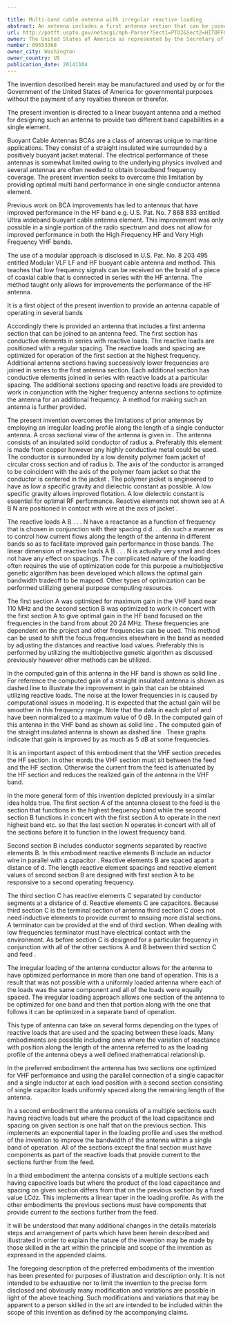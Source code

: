 ```yaml
---

title: Multi-band cable antenna with irregular reactive loading
abstract: An antenna includes a first antenna section that can be joined to an antenna feed. The first section has conductive elements in series with reactive loads. The reactive loads are positioned with a regular spacing. The reactive loads and spacing are optimized for operation of the first section at the highest frequency. Additional antenna sections having successively lower frequencies are joined in series to the first antenna section. Each additional section has conductive elements joined in series with reactive loads at a particular spacing. The additional sections spacing and reactive loads are provided to work in conjunction with the higher frequency antenna sections to optimize the antenna for an additional frequency. A method for making such an antenna is further provided.
url: http://patft.uspto.gov/netacgi/nph-Parser?Sect1=PTO2&Sect2=HITOFF&p=1&u=%2Fnetahtml%2FPTO%2Fsearch-adv.htm&r=1&f=G&l=50&d=PALL&S1=09553368&OS=09553368&RS=09553368
owner: The United States of America as represented by the Secretary of the Navy
number: 09553368
owner_city: Washington
owner_country: US
publication_date: 20141104
---
```

The invention described herein may be manufactured and used by or for the Government of the United States of America for governmental purposes without the payment of any royalties thereon or therefor.

The present invention is directed to a linear buoyant antenna and a method for designing such an antenna to provide two different band capabilities in a single element.

Buoyant Cable Antennas BCAs are a class of antennas unique to maritime applications. They consist of a straight insulated wire surrounded by a positively buoyant jacket material. The electrical performance of these antennas is somewhat limited owing to the underlying physics involved and several antennas are often needed to obtain broadband frequency coverage. The present invention seeks to overcome this limitation by providing optimal multi band performance in one single conductor antenna element.

Previous work on BCA improvements has led to antennas that have improved performance in the HF band e.g. U.S. Pat. No. 7 868 833 entitled Ultra wideband buoyant cable antenna element. This improvement was only possible in a single portion of the radio spectrum and does not allow for improved performance in both the High Frequency HF and Very High Frequency VHF bands.

The use of a modular approach is disclosed in U.S. Pat. No. 8 203 495 entitled Modular VLF LF and HF buoyant cable antenna and method. This teaches that low frequency signals can be received on the braid of a piece of coaxial cable that is connected in series with the HF antenna. The method taught only allows for improvements the performance of the HF antenna.

It is a first object of the present invention to provide an antenna capable of operating in several bands 

Accordingly there is provided an antenna that includes a first antenna section that can be joined to an antenna feed. The first section has conductive elements in series with reactive loads. The reactive loads are positioned with a regular spacing. The reactive loads and spacing are optimized for operation of the first section at the highest frequency. Additional antenna sections having successively lower frequencies are joined in series to the first antenna section. Each additional section has conductive elements joined in series with reactive loads at a particular spacing. The additional sections spacing and reactive loads are provided to work in conjunction with the higher frequency antenna sections to optimize the antenna for an additional frequency. A method for making such an antenna is further provided.

The present invention overcomes the limitations of prior antennas by employing an irregular loading profile along the length of a single conductor antenna. A cross sectional view of the antenna is given in . The antenna consists of an insulated solid conductor of radius a. Preferably this element is made from copper however any highly conductive metal could be used. The conductor is surrounded by a low density polymer foam jacket of circular cross section and of radius b. The axis of the conductor is arranged to be coincident with the axis of the polymer foam jacket so that the conductor is centered in the jacket . The polymer jacket is engineered to have as low a specific gravity and dielectric constant as possible. A low specific gravity allows improved flotation. A low dielectric constant is essential for optimal RF performance. Reactive elements not shown see at A B N are positioned in contact with wire at the axis of jacket .

The reactive loads A B . . . N have a reactance as a function of frequency that is chosen in conjunction with their spacing d d. . . din such a manner as to control how current flows along the length of the antenna in different bands so as to facilitate improved gain performance in those bands. The linear dimension of reactive loads A B . . . N is actually very small and does not have any effect on spacings. The complicated nature of the loading often requires the use of optimization code for this purpose a multiobjective genetic algorithm has been developed which allows the optimal gain bandwidth tradeoff to be mapped. Other types of optimization can be performed utilizing general purpose computing resources.

The first section A was optimized for maximum gain in the VHF band near 110 MHz and the second section B was optimized to work in concert with the first section A to give optimal gain in the HF band focused on the frequencies in the band from about 20 24 MHz. These frequencies are dependent on the project and other frequencies can be used. This method can be used to shift the focus frequencies elsewhere in the band as needed by adjusting the distances and reactive load values. Preferably this is performed by utilizing the multiobjective genetic algorithm as discussed previously however other methods can be utilized.

In the computed gain of this antenna in the HF band is shown as solid line . For reference the computed gain of a straight insulated antenna is shown as dashed line to illustrate the improvement in gain that can be obtained utilizing reactive loads. The noise at the lower frequencies in is caused by computational issues in modeling. It is expected that the actual gain will be smoother in this frequency range. Note that the data in each plot of and have been normalized to a maximum value of 0 dB. In the computed gain of this antenna in the VHF band as shown as solid line . The computed gain of the straight insulated antenna is shown as dashed line . These graphs indicate that gain is improved by as much as 5 dB at some frequencies.

It is an important aspect of this embodiment that the VHF section precedes the HF section. In other words the VHF section must sit between the feed and the HF section. Otherwise the current from the feed is attenuated by the HF section and reduces the realized gain of the antenna in the VHF band.

In the more general form of this invention depicted previously in a similar idea holds true. The first section A of the antenna closest to the feed is the section that functions in the highest frequency band while the second section B functions in concert with the first section A to operate in the next highest band etc. so that the last section N operates in concert with all of the sections before it to function in the lowest frequency band.

Second section B includes conductor segments separated by reactive elements B. In this embodiment reactive elements B include an inductor wire in parallel with a capacitor . Reactive elements B are spaced apart a distance of d. The length reactive element spacings and reactive element values of second section B are designed with first section A to be responsive to a second operating frequency.

The third section C has reactive elements C separated by conductor segments at a distance of d. Reactive elements C are capacitors. Because third section C is the terminal section of antenna third section C does not need inductive elements to provide current to ensuing more distal sections. A terminator can be provided at the end of third section. When dealing with low frequencies terminator must have electrical contact with the environment. As before section C is designed for a particular frequency in conjunction with all of the other sections A and B between third section C and feed .

The irregular loading of the antenna conductor allows for the antenna to have optimized performance in more than one band of operation. This is a result that was not possible with a uniformly loaded antenna where each of the loads was the same component and all of the loads were equally spaced. The irregular loading approach allows one section of the antenna to be optimized for one band and then that portion along with the one that follows it can be optimized in a separate band of operation.

This type of antenna can take on several forms depending on the types of reactive loads that are used and the spacing between these loads. Many embodiments are possible including ones where the variation of reactance with position along the length of the antenna referred to as the loading profile of the antenna obeys a well defined mathematical relationship.

In the preferred embodiment the antenna has two sections one optimized for VHF performance and using the parallel connection of a single capacitor and a single inductor at each load position with a second section consisting of single capacitor loads uniformly spaced along the remaining length of the antenna.

In a second embodiment the antenna consists of a multiple sections each having reactive loads but where the product of the load capacitance and spacing on given section is one half that on the previous section. This implements an exponential taper in the loading profile and uses the method of the invention to improve the bandwidth of the antenna within a single band of operation. All of the sections except the final section must have components as part of the reactive loads that provide current to the sections further from the feed.

In a third embodiment the antenna consists of a multiple sections each having capacitive loads but where the product of the load capacitance and spacing on given section differs from that on the previous section by a fixed value LCdz. This implements a linear taper in the loading profile. As with the other embodiments the previous sections must have components that provide current to the sections further from the feed.

It will be understood that many additional changes in the details materials steps and arrangement of parts which have been herein described and illustrated in order to explain the nature of the invention may be made by those skilled in the art within the principle and scope of the invention as expressed in the appended claims.

The foregoing description of the preferred embodiments of the invention has been presented for purposes of illustration and description only. It is not intended to be exhaustive nor to limit the invention to the precise form disclosed and obviously many modification and variations are possible in light of the above teaching. Such modifications and variations that may be apparent to a person skilled in the art are intended to be included within the scope of this invention as defined by the accompanying claims.

